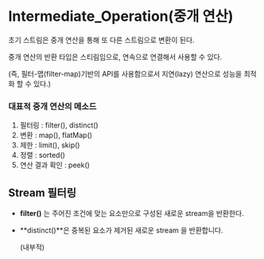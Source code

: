 # Intermediate_Operation(중개 연산)

초기 스트림은 중개 연산을 통해 또 다른 스트림으로 변환이 된다.

중개 연산의 반환 타입은 스티림임으로, 연속으로 연결해서 사용할 수 있다.

(즉, 필터-맵(filter-map)기반의 API를 사용함으로서 지연(lazy) 연산으로 성능을 최적화 할 수 있다.)

### **대표적 중개 연산의 메소드**
1. 필터링 : filter(), distinct()
2. 변환 : map(), flatMap()
3. 제한 : limit(), skip()
4. 정렬 : sorted()
5. 연산 결과 확인 : peek()


## Stream 필터링

+ **filter()** 는 주어진 조건에 맞는 요소만으로 구성된 새로운 stream을 반환한다.
+ **distinct()**은 중복된 요소가 제거된 새로운 stream 을 반환합니다.

    (내부적)